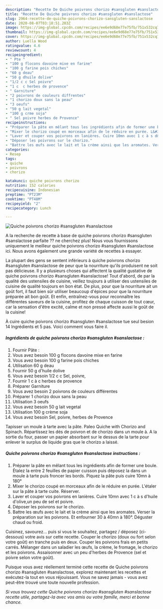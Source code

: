 ```yaml
---
description: "Recette De Quiche poivrons chorizo #sansgluten #sanslactose"
title: "Recette De Quiche poivrons chorizo #sansgluten #sanslactose"
slug: 2964-recette-de-quiche-poivrons-chorizo-sansgluten-sanslactose
date: 2020-08-07T03:18:51.203Z
image: https://img-global.cpcdn.com/recipes/ee6e9d68e77e75fb/751x532cq70/quiche-poivrons-chorizo-sansgluten-sanslactose-photo-principale-de-la-recette.jpg
thumbnail: https://img-global.cpcdn.com/recipes/ee6e9d68e77e75fb/751x532cq70/quiche-poivrons-chorizo-sansgluten-sanslactose-photo-principale-de-la-recette.jpg
cover: https://img-global.cpcdn.com/recipes/ee6e9d68e77e75fb/751x532cq70/quiche-poivrons-chorizo-sansgluten-sanslactose-photo-principale-de-la-recette.jpg
author: Luella Wood
ratingvalue: 4.6
reviewcount: 4
recipeingredient:
- " Pte "
- "100 g flocons davoine mixe en farine"
- "100 g farine pois chiches"
- "60 g deau"
- "50 g dhuile dolive"
- "1/2 c c Sel poivre"
- "1 c  c herbes de provence"
- " Garniture"
- "2 poivrons de couleurs diffrentes"
- "1 chorizo doux sans la peau"
- "3 oeufs"
- "50 g lait vegetal"
- "100 g crme soja"
- " Sel poivre herbes de Provence"
recipeinstructions:
- "Préparer la pâte en mêlant tous les ingrédients afin de former une boule. Étalez la entre 2 feuilles de papier cuisson puis déposez la dans un moule à tarte puis froncer les bords. Piquez la pâte puis cuire 10mn à 180°"
- "Mixer le chorizo coupé en morceaux afin de le réduire en purée. L&#39;étaler sur la pâte à tarte cuite. Réserver."
- "Laver et couper vos poivrons en lanières. Cuire 10mn avec 1 c à s d&#39;huile d&#39;olive,un peu de sel et poivre."
- "Déposer les poivrons sur le chorizo."
- "Battre les œufs avec le lait et la crème ainsi que les aromates. Verser la préparation sur les poivrons. Et enfourner 30 à 40mn à 180°. Déguster chaud ou froid."
categories:
- Resep
tags:
- quiche
- poivrons
- chorizo

katakunci: quiche poivrons chorizo 
nutrition: 152 calories
recipecuisine: Indonesian
preptime: "PT23M"
cooktime: "PT48M"
recipeyield: "2"
recipecategory: Lunch

---
```



![Quiche poivrons chorizo #sansgluten #sanslactose](https://img-global.cpcdn.com/recipes/ee6e9d68e77e75fb/751x532cq70/quiche-poivrons-chorizo-sansgluten-sanslactose-photo-principale-de-la-recette.jpg)

A la recherche de recette à base de quiche poivrons chorizo #sansgluten #sanslactose parfaite ?? ne cherchez plus! Nous vous fournissons uniquement le meilleur quiche poivrons chorizo #sansgluten #sanslactose ici. Nous avons également une grande variété de recettes à essayer.

La plupart des gens se sentent inférieurs à quiche poivrons chorizo #sansgluten #sanslactose de peur que la nourriture qu'ils produisent ne soit pas délicieuse. Il y a plusieurs choses qui affectent la qualité gustative de quiche poivrons chorizo #sansgluten #sanslactose! Tout d'abord, de par la qualité des ustensiles de cuisine, veillez toujours à utiliser des ustensiles de cuisine de qualité toujours en bon état. De plus, pour que la nourriture ait un goût fort, il faut bien sûr utiliser beaucoup d'épices pour que la nourriture préparée ait bon goût. Et enfin, entraînez-vous pour reconnaître les différentes saveurs de la cuisine, profitez de chaque cuisson de tout cœur, car la sensation d'être excité, calme et non pressé affecte aussi le goût de la cuisine!

<!--inarticleads1-->

À cuire quiche poivrons chorizo #sansgluten #sanslactose tue seul besion 14 Ingrédients et 5 pas. Voici comment vous faire il.

##### Ingrédients de quiche poivrons chorizo #sansgluten #sanslactose :

1. Fournir  Pâte :
1. Vous avez besoin 100 g flocons davoine mixe en farine
1. Vous avez besoin 100 g farine pois chiches
1. Utilisation 60 g deau
1. Fournir 50 g d&#39;huile dolive
1. Vous avez besoin 1/2 c c Sel, poivre,
1. Fournir 1 c à c herbes de provence
1. Préparer  Garniture
1. Vous avez besoin 2 poivrons de couleurs différentes
1. Préparer 1 chorizo doux sans la peau
1. Utilisation 3 oeufs
1. Vous avez besoin 50 g lait vegetal
1. Utilisation 100 g crème soja
1. Vous avez besoin  Sel, poivre, herbes de Provence


Tapisser un moule à tarte avec la pâte. Paleo Quiche with Chorizo and Spinach. Répartissez les dés de poivron et de chorizo dans un moule à. A la sortie du four, passer un papier absorbant sur le dessus de la tarte pour enlever le surplus de liquide gras que le chorizo a laissé. 

<!--inarticleads2-->

##### Quiche poivrons chorizo #sansgluten #sanslactose instructions :

1. Préparer la pâte en mêlant tous les ingrédients afin de former une boule. Étalez la entre 2 feuilles de papier cuisson puis déposez la dans un moule à tarte puis froncer les bords. Piquez la pâte puis cuire 10mn à 180°
1. Mixer le chorizo coupé en morceaux afin de le réduire en purée. L&#39;étaler sur la pâte à tarte cuite. Réserver.
1. Laver et couper vos poivrons en lanières. Cuire 10mn avec 1 c à s d&#39;huile d&#39;olive,un peu de sel et poivre.
1. Déposer les poivrons sur le chorizo.
1. Battre les œufs avec le lait et la crème ainsi que les aromates. Verser la préparation sur les poivrons. Et enfourner 30 à 40mn à 180°. Déguster chaud ou froid.


Cuisinez, savourez… puis si vous le souhaitez, partagez / déposez (ci-dessous) votre avis sur cette recette. Couper le chorizo (doux ou fort selon votre goût) en tranche puis en deux. Couper les poivrons frais en petits carrés. Mélanger dans un saladier les œufs, la crème, le fromage, le chorizo et les poivrons. Assaisonner avec un peu d&#39;herbes de Provence (sel et poivre selon votre goût). 

<!--inarticleads1-->

<p>
Puisque vous avez réellement terminé cette recette de Quiche poivrons chorizo #sansgluten #sanslactose, explorez maintenant les recettes et exécutez-la tout en vous réjouissant. Vous ne savez jamais - vous avez peut-être trouvé une toute nouvelle profession.
</p>

<p>
<i>Si vous trouvez cette Quiche poivrons chorizo #sansgluten #sanslactose recette utile, partagez-la avec vos amis ou votre famille, merci et bonne chance.</i>
</p>
